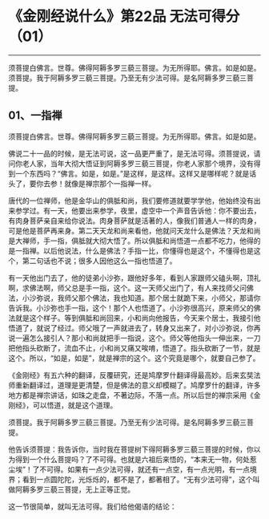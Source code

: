 # 《金刚经说什么》第22品 无法可得分（01）

------

须菩提白佛言。世尊。佛得阿耨多罗三藐三菩提。为无所得耶。佛言。如是如是。须菩提。我于阿耨多罗三藐三菩提。乃至无有少法可得。是名阿耨多罗三藐三菩提。

## 01、一指禅

须菩提白佛言。世尊。佛得阿耨多罗三藐三菩提。为无所得耶。佛言。如是如是。

佛说二十一品的时候，是无法可说，这一品更严重了，是无法可得。须菩提说，请问你老人家，当年大彻大悟证到阿耨多罗三藐三菩提，你老人家那个境界，没有得到一个东西吗？“佛言。如是，如是。”是这样，是这样。这样又是哪样呢？就是话头了，要你去参！就像是禅宗那个一指禅一样。

唐代的一位禅师，他是金华山的俱胝和尚，我们要修道就要学学他，他始终没有出来参学过。有一天，他要出来参学，夜里，虚空中一个声音告诉他：你不要出去，有肉身菩萨亲自来给你说法。肉身菩萨就是活著的人，像我们普通人一样的肉身，可是他是菩萨再来身。第二天天龙和尚来看他，他就问天龙什么是佛法？天龙和尚是大禅师，手一指，俱胝就大彻大悟了。所以俱胝和尚悟道一点都不吃力，他得的是一指禅。以后他说法，什么是佛法？手指一比，你懂得也是这个，不懂得也是这个，第二句话也不说；很多人因他这么一指也悟道了。

有一天他出门去了，他的徒弟小沙弥，跟他好多年，看到人家跟师父磕头啊，顶礼啊，求佛法啊，师父总是手一指，这个。这一天师父出门了，有人来找师父问佛法，小沙弥说，我师父那个佛法，我也知道。那个居士就跪下来，小师父，那请你告诉我。小沙弥也手一指，这个！那个人也悟道了。小沙弥很高兴，原来师父的佛法就是这个样子。等到俱胝和尚回来，小和尚向他报告，今天来个居士，我接引他悟道了，就说了经过。师父哦了一声就进去了，转身又出来了，对小沙弥说，你再说一遍怎么接引人？那小和尚就把手一指说，这个。师父等他指头一伸出来，一刀把他指头砍断了，流血不止，小和尚又痛又唉唷，悟道了。指头砍断了一节，就是这个。所以，“如是，如是”，就是禅宗的这个。这个究竟是哪个，就要自己参了。

《金刚经》有五六种的翻译，反覆研究，还是鸠摩罗什翻译得最高妙。后来玄奘法师重新翻译过，道理是更清楚，但是佛法的意义却模糊了。鸠摩罗什的翻译，许多地方都是禅宗讲话，如珠之走盘，不著边际，不落一点。所以后世的禅宗采用《金刚经》，可以悟道，就是这个道理。

须菩提。我于阿耨多罗三藐三菩提。乃至无有少法可得。是名阿耨多罗三藐三菩提。

他告诉须菩提：我告诉你，当时我在菩提树下得阿耨多罗三藐三菩提的时候，你以为得到一个什么菩提吗？了不可得。也就是六祖后来悟的，“本来无一物，何处惹尘埃”！了不可得。如果有一点少法可得，就还有一点空，有一点光明，有一点境界；看到一点圆陀陀，光烁烁的，都不是了，都著相了。“无有少法可得”，这个叫做阿耨多罗三藐三菩提，无上正等正觉。

这一节很简单，就叫无法可得。我们给他偈语的结论：

